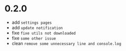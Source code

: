 # 0.2.0

- add `settings pages`
- add `update notification`
- fixe `fixe utils not downloaded`
- fixe `some other issue`
- clean `remove some unnecessary line and console.log`

